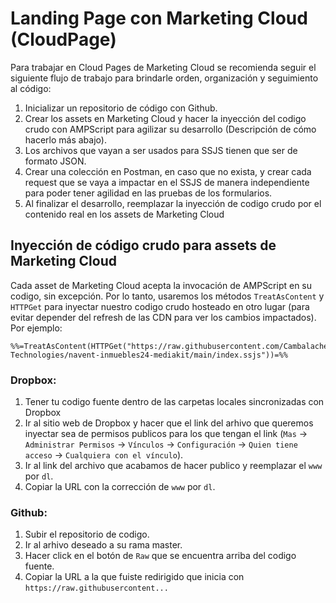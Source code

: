 # Landing Page con Marketing Cloud (CloudPage)
Para trabajar en Cloud Pages de Marketing Cloud se recomienda seguir el siguiente flujo de trabajo para brindarle orden, organización y seguimiento al código:

1. Inicializar un repositorio de código con Github.
1. Crear los assets en Marketing Cloud y hacer la inyección del codigo crudo con AMPScript para agilizar su desarrollo (Descripción de cómo hacerlo más abajo).
1. Los archivos que vayan a ser usados para SSJS tienen que ser de formato JSON.
1. Crear una colección en Postman, en caso que no exista, y crear cada request que se vaya a impactar en el SSJS de manera independiente para poder tener agilidad en las pruebas de los formularios.
1. Al finalizar el desarrollo, reemplazar la inyección de codigo crudo por el contenido real en los assets de Marketing Cloud


## Inyección de código crudo para assets de Marketing Cloud
Cada asset de Marketing Cloud acepta la invocación de AMPScript en su codigo, sin excepción. Por lo tanto, usaremos los métodos `TreatAsContent` y `HTTPGet` para inyectar nuestro codigo crudo hosteado en otro lugar (para evitar depender del refresh de las CDN para ver los cambios impactados).
Por ejemplo:
```
%%=TreatAsContent(HTTPGet("https://raw.githubusercontent.com/Cambalache-Technologies/navent-inmuebles24-mediakit/main/index.ssjs"))=%%
```

### Dropbox:
1. Tener tu codigo fuente dentro de las carpetas locales sincronizadas con Dropbox
1. Ir al sitio web de Dropbox y hacer que el link del arhivo que queremos inyectar sea de permisos publicos para los que tengan el link (`Mas` -> `Administrar Permisos` -> `Vínculos` -> `Configuración` -> `Quien tiene acceso` -> `Cualquiera con el vínculo`).
1. Ir al link del archivo que acabamos de hacer publico y reemplazar el `www` por `dl`.
1. Copiar la URL con la corrección de `www` por `dl`.

### Github:
1. Subir el repositorio de codigo.
1. Ir al arhivo deseado a su rama master.
1. Hacer click en el botón de `Raw` que se encuentra arriba del codigo fuente.
1. Copiar la URL a la que fuiste redirigido que inicia con `https://raw.githubusercontent...`